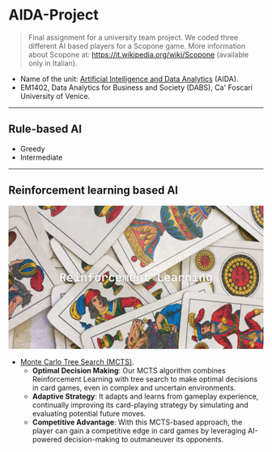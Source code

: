 # AIDA-Project

> Final assignment for a university team project. We coded three different AI based players for a Scopone game.
> More information about Scopone at: https://it.wikipedia.org/wiki/Scopone (available only in Italian).

- Name of the unit: [Artificial Intelligence and Data Analytics](https://www.unive.it/data/38930/) (AIDA).
- EM1402, Data Analytics for Business and Society (DABS), Ca' Foscari University of Venice.

---

## Rule-based AI

- Greedy
- Intermediate

---

## Reinforcement learning based AI

![](https://raw.githubusercontent.com/solar-san/AIDA-Project/main/Modules%20and%20Notebooks/header/AIDA-Project_header.png)

- [Monte Carlo Tree Search (MCTS)](https://github.com/solar-san/AIDA-Project/blob/f8389a3ef2d16c535fdc1d9ef2575ea4b2b9abdc/Modules%20and%20Notebooks/MCTS.ipynb).
  - __Optimal Decision Making__: Our MCTS algorithm combines Reinforcement Learning with tree search to make optimal decisions in card games, even in complex and uncertain environments.
  - __Adaptive Strategy__: It adapts and learns from gameplay experience, continually improving its card-playing strategy by simulating and evaluating potential future moves.
  - __Competitive Advantage__: With this MCTS-based approach, the player can gain a competitive edge in card games by leveraging AI-powered decision-making to outmaneuver its opponents.
